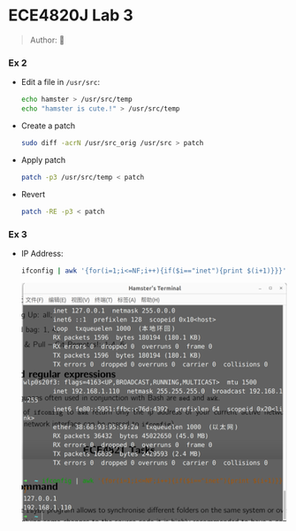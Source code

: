 # ECE4820J Lab 3

> Author: :hamster:

### Ex 2

+ Edit a file in `/usr/src`: 

  ```bash
  echo hamster > /usr/src/temp
  echo "hamster is cute.!" > /usr/src/temp
  ```

+ Create a patch

  ```bash
  sudo diff -acrN /usr/src_orig /usr/src > patch
  ```
  
+ Apply patch

  ```bash
  patch -p3 /usr/src/temp < patch
  ```
  
+ Revert

  ```bash
  patch -RE -p3 < patch
  ```

### Ex 3

+ IP Address:

  ```bash
  ifconfig | awk '{for(i=1;i<=NF;i++){if($i=="inet"){print $(i+1)}}}'
  ```

  ![](ip.png)